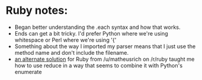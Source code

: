 # Ruby notes:

- Began better understanding the .each syntax and how that works.
- Ends can get a bit tricky. I'd prefer Python where we're using whitespace or
Perl where we're using '{'
- Something about the way I imported my parser means that I just use the method name
and don't include the filename.
- [an alternate solution](https://github.com/djotaku/adventofcode/blob/main/2015/Day_01/Ruby/alternate_part_1.rb) for Ruby from /u/matheusrich on /r/ruby taught me how to use reduce in a way that seems to combine it with Python's enumerate

